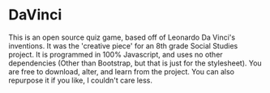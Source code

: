 # DaVinci

This is an open source quiz game, based off of Leonardo Da Vinci's inventions. It was the 'creative piece' for an 8th grade Social Studies project. It is programmed in 100% Javascript, and uses no other dependencies (Other than Bootstrap, but that is just for the stylesheet).
You are free to download, alter, and learn from the project. You can also repurpose it if you like, I couldn't care less.
